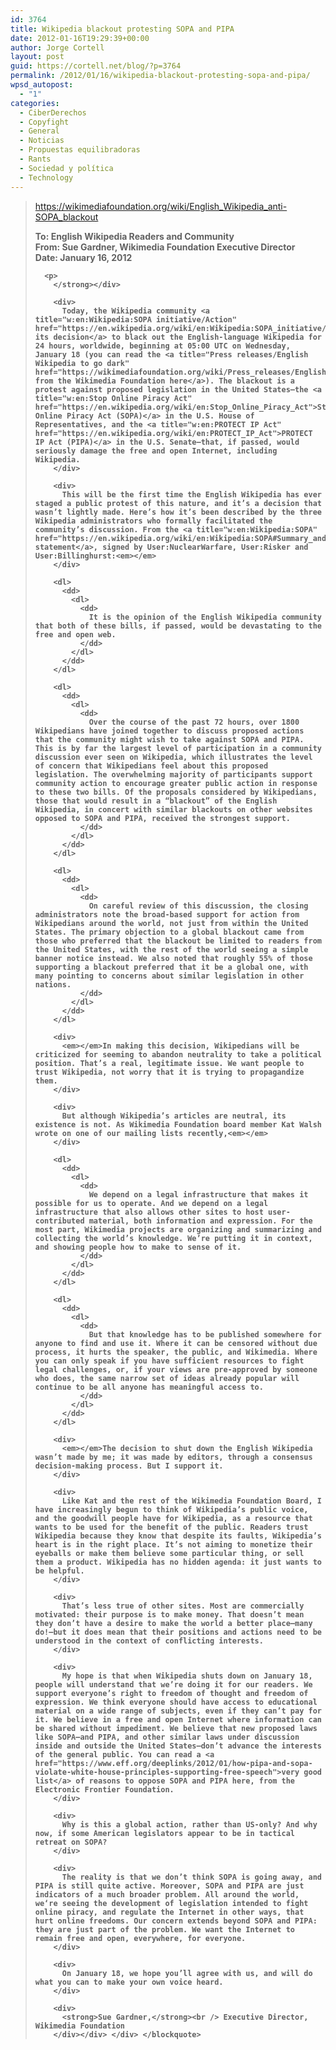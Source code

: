 ```yaml
---
id: 3764
title: Wikipedia blackout protesting SOPA and PIPA
date: 2012-01-16T19:29:39+00:00
author: Jorge Cortell
layout: post
guid: https://cortell.net/blog/?p=3764
permalink: /2012/01/16/wikipedia-blackout-protesting-sopa-and-pipa/
wpsd_autopost:
  - "1"
categories:
  - CiberDerechos
  - Copyfight
  - General
  - Noticias
  - Propuestas equilibradoras
  - Rants
  - Sociedad y polí­tica
  - Technology
---
```

> <div>
>   <a href="https://wikimediafoundation.org/wiki/English_Wikipedia_anti-SOPA_blackout">https://wikimediafoundation.org/wiki/English_Wikipedia_anti-SOPA_blackout</a></p> 
>   
>   <div>
>     <div>
>       <strong>To: English Wikipedia Readers and Community<br /> </strong><strong>From: Sue Gardner, Wikimedia Foundation Executive Director<br /> </strong><strong>Date: January 16, 2012</p> 
>       
>       <p>
>         </strong></div> 
>         
>         <div>
>           Today, the Wikipedia community <a title="w:en:Wikipedia:SOPA initiative/Action" href="https://en.wikipedia.org/wiki/en:Wikipedia:SOPA_initiative/Action">announced its decision</a> to black out the English-language Wikipedia for 24 hours, worldwide, beginning at 05:00 UTC on Wednesday, January 18 (you can read the <a title="Press releases/English Wikipedia to go dark" href="https://wikimediafoundation.org/wiki/Press_releases/English_Wikipedia_to_go_dark">statement from the Wikimedia Foundation here</a>). The blackout is a protest against proposed legislation in the United States—the <a title="w:en:Stop Online Piracy Act" href="https://en.wikipedia.org/wiki/en:Stop_Online_Piracy_Act">Stop Online Piracy Act (SOPA)</a> in the U.S. House of Representatives, and the <a title="w:en:PROTECT IP Act" href="https://en.wikipedia.org/wiki/en:PROTECT_IP_Act">PROTECT IP Act (PIPA)</a> in the U.S. Senate—that, if passed, would seriously damage the free and open Internet, including Wikipedia.
>         </div>
>         
>         <div>
>           This will be the first time the English Wikipedia has ever staged a public protest of this nature, and it’s a decision that wasn’t lightly made. Here’s how it’s been described by the three Wikipedia administrators who formally facilitated the community’s discussion. From the <a title="w:en:Wikipedia:SOPA" href="https://en.wikipedia.org/wiki/en:Wikipedia:SOPA#Summary_and_conclusion">public statement</a>, signed by User:NuclearWarfare, User:Risker and User:Billinghurst:<em></em>
>         </div>
>         
>         <dl>
>           <dd>
>             <dl>
>               <dd>
>                 It is the opinion of the English Wikipedia community that both of these bills, if passed, would be devastating to the free and open web.
>               </dd>
>             </dl>
>           </dd>
>         </dl>
>         
>         <dl>
>           <dd>
>             <dl>
>               <dd>
>                 Over the course of the past 72 hours, over 1800 Wikipedians have joined together to discuss proposed actions that the community might wish to take against SOPA and PIPA. This is by far the largest level of participation in a community discussion ever seen on Wikipedia, which illustrates the level of concern that Wikipedians feel about this proposed legislation. The overwhelming majority of participants support community action to encourage greater public action in response to these two bills. Of the proposals considered by Wikipedians, those that would result in a “blackout” of the English Wikipedia, in concert with similar blackouts on other websites opposed to SOPA and PIPA, received the strongest support.
>               </dd>
>             </dl>
>           </dd>
>         </dl>
>         
>         <dl>
>           <dd>
>             <dl>
>               <dd>
>                 On careful review of this discussion, the closing administrators note the broad-based support for action from Wikipedians around the world, not just from within the United States. The primary objection to a global blackout came from those who preferred that the blackout be limited to readers from the United States, with the rest of the world seeing a simple banner notice instead. We also noted that roughly 55% of those supporting a blackout preferred that it be a global one, with many pointing to concerns about similar legislation in other nations.
>               </dd>
>             </dl>
>           </dd>
>         </dl>
>         
>         <div>
>           <em></em>In making this decision, Wikipedians will be criticized for seeming to abandon neutrality to take a political position. That’s a real, legitimate issue. We want people to trust Wikipedia, not worry that it is trying to propagandize them.
>         </div>
>         
>         <div>
>           But although Wikipedia’s articles are neutral, its existence is not. As Wikimedia Foundation board member Kat Walsh wrote on one of our mailing lists recently,<em></em>
>         </div>
>         
>         <dl>
>           <dd>
>             <dl>
>               <dd>
>                 We depend on a legal infrastructure that makes it possible for us to operate. And we depend on a legal infrastructure that also allows other sites to host user-contributed material, both information and expression. For the most part, Wikimedia projects are organizing and summarizing and collecting the world’s knowledge. We’re putting it in context, and showing people how to make to sense of it.
>               </dd>
>             </dl>
>           </dd>
>         </dl>
>         
>         <dl>
>           <dd>
>             <dl>
>               <dd>
>                 But that knowledge has to be published somewhere for anyone to find and use it. Where it can be censored without due process, it hurts the speaker, the public, and Wikimedia. Where you can only speak if you have sufficient resources to fight legal challenges, or, if your views are pre-approved by someone who does, the same narrow set of ideas already popular will continue to be all anyone has meaningful access to.
>               </dd>
>             </dl>
>           </dd>
>         </dl>
>         
>         <div>
>           <em></em>The decision to shut down the English Wikipedia wasn’t made by me; it was made by editors, through a consensus decision-making process. But I support it.
>         </div>
>         
>         <div>
>           Like Kat and the rest of the Wikimedia Foundation Board, I have increasingly begun to think of Wikipedia’s public voice, and the goodwill people have for Wikipedia, as a resource that wants to be used for the benefit of the public. Readers trust Wikipedia because they know that despite its faults, Wikipedia’s heart is in the right place. It’s not aiming to monetize their eyeballs or make them believe some particular thing, or sell them a product. Wikipedia has no hidden agenda: it just wants to be helpful.
>         </div>
>         
>         <div>
>           That’s less true of other sites. Most are commercially motivated: their purpose is to make money. That doesn’t mean they don’t have a desire to make the world a better place—many do!—but it does mean that their positions and actions need to be understood in the context of conflicting interests.
>         </div>
>         
>         <div>
>           My hope is that when Wikipedia shuts down on January 18, people will understand that we’re doing it for our readers. We support everyone’s right to freedom of thought and freedom of expression. We think everyone should have access to educational material on a wide range of subjects, even if they can’t pay for it. We believe in a free and open Internet where information can be shared without impediment. We believe that new proposed laws like SOPA—and PIPA, and other similar laws under discussion inside and outside the United States—don’t advance the interests of the general public. You can read a <a href="https://www.eff.org/deeplinks/2012/01/how-pipa-and-sopa-violate-white-house-principles-supporting-free-speech">very good list</a> of reasons to oppose SOPA and PIPA here, from the Electronic Frontier Foundation.
>         </div>
>         
>         <div>
>           Why is this a global action, rather than US-only? And why now, if some American legislators appear to be in tactical retreat on SOPA?
>         </div>
>         
>         <div>
>           The reality is that we don’t think SOPA is going away, and PIPA is still quite active. Moreover, SOPA and PIPA are just indicators of a much broader problem. All around the world, we‘re seeing the development of legislation intended to fight online piracy, and regulate the Internet in other ways, that hurt online freedoms. Our concern extends beyond SOPA and PIPA: they are just part of the problem. We want the Internet to remain free and open, everywhere, for everyone.
>         </div>
>         
>         <div>
>           On January 18, we hope you’ll agree with us, and will do what you can to make your own voice heard.
>         </div>
>         
>         <div>
>           <strong>Sue Gardner,</strong><br /> Executive Director, Wikimedia Foundation
>         </div></div> </div> </blockquote>